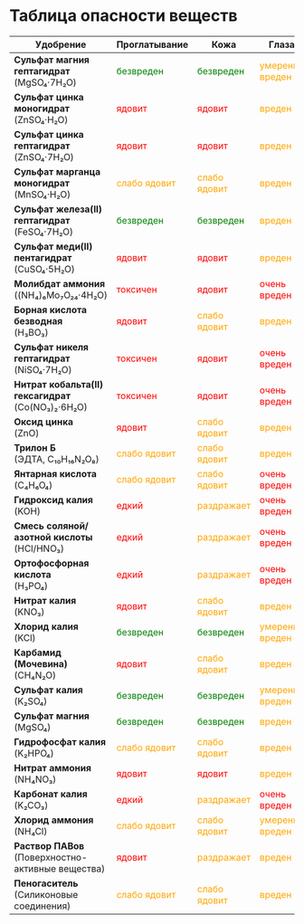 # Таблица опасности веществ

| Удобрение                                              | Проглатывание                                     | Кожа                                               | Глаза                                              |
|--------------------------------------------------------|---------------------------------------------------|----------------------------------------------------|----------------------------------------------------|
| **Сульфат магния гептагидрат**<br>(MgSO₄·7H₂O)         | <span style="color:green;">безвреден</span> | <span style="color:green;">безвреден</span> | <span style="color:orange;">умеренно вреден</span> |
| **Сульфат цинка моногидрат**<br>(ZnSO₄·H₂O)            | <span style="color:red;">ядовит</span>            | <span style="color:red;">ядовит</span>             | <span style="color:orange;">вреден</span>          |
| **Сульфат цинка гептагидрат**<br>(ZnSO₄·7H₂O)          | <span style="color:red;">ядовит</span>            | <span style="color:red;">ядовит</span>             | <span style="color:orange;">вреден</span>          |
| **Сульфат марганца моногидрат**<br>(MnSO₄·H₂O)         | <span style="color:orange;">слабо ядовит</span>   | <span style="color:orange;">слабо ядовит</span>    | <span style="color:orange;">вреден</span>          |
| **Сульфат железа(II) гептагидрат**<br>(FeSO₄·7H₂O)     | <span style="color:green;">безвреден</span> | <span style="color:green;">безвреден</span> | <span style="color:orange;">вреден</span>          |
| **Сульфат меди(II) пентагидрат**<br>(CuSO₄·5H₂O)       | <span style="color:red;">ядовит</span>            | <span style="color:red;">ядовит</span>             | <span style="color:orange;">вреден</span>          |
| **Молибдат аммония**<br>((NH₄)₆Mo₇O₂₄·4H₂O)            | <span style="color:red;">токсичен</span>          | <span style="color:red;">ядовит</span>             | <span style="color:red;">очень вреден</span>       |
| **Борная кислота безводная**<br>(H₃BO₃)                | <span style="color:red;">ядовит</span>            | <span style="color:orange;">слабо ядовит</span>    | <span style="color:orange;">вреден</span>          |
| **Сульфат никеля гептагидрат**<br>(NiSO₄·7H₂O)         | <span style="color:red;">токсичен</span>          | <span style="color:red;">ядовит</span>             | <span style="color:red;">очень вреден</span>       |
| **Нитрат кобальта(II) гексагидрат**<br>(Co(NO₃)₂·6H₂O) | <span style="color:red;">токсичен</span>          | <span style="color:red;">ядовит</span>             | <span style="color:red;">очень вреден</span>       |
| **Оксид цинка**<br>(ZnO)                               | <span style="color:red;">ядовит</span>            | <span style="color:orange;">слабо ядовит</span>    | <span style="color:orange;">вреден</span>          |
| **Трилон Б**<br>(ЭДТА, C₁₀H₁₆N₂O₈)                     | <span style="color:orange;">слабо ядовит</span>   | <span style="color:orange;">слабо ядовит</span>    | <span style="color:orange;">вреден</span>          |
| **Янтарная кислота**<br>(C₄H₆O₄)                       | <span style="color:orange;">слабо ядовит</span>   | <span style="color:orange;">слабо ядовит</span>    | <span style="color:red;">очень вреден</span>       |
| **Гидроксид калия**<br>(KOH)                           | <span style="color:red;">едкий</span>             | <span style="color:orange;">раздражает</span>      | <span style="color:red;">очень вреден</span>       |
| **Смесь соляной/азотной кислоты**<br>(HCl/HNO₃)        | <span style="color:red;">едкий</span>             | <span style="color:orange;">раздражает</span>      | <span style="color:red;">очень вреден</span>       |
| **Ортофосфорная кислота**<br>(H₃PO₄)                   | <span style="color:red;">едкий</span>             | <span style="color:orange;">раздражает</span>      | <span style="color:red;">очень вреден</span>       |
| **Нитрат калия**<br>(KNO₃)                             | <span style="color:red;">ядовит</span>            | <span style="color:orange;">слабо ядовит</span>    | <span style="color:orange;">вреден</span>          |
| **Хлорид калия**<br>(KCl)                              | <span style="color:green;">безвреден</span> | <span style="color:green;">безвреден</span> | <span style="color:orange;">умеренно вреден</span> |
| **Карбамид (Мочевина)**<br>(CH₄N₂O)                    | <span style="color:red;">ядовит</span>            | <span style="color:orange;">слабо ядовит</span>    | <span style="color:orange;">вреден</span>          |
| **Сульфат калия**<br>(K₂SO₄)                           | <span style="color:green;">безвреден</span> | <span style="color:green;">безвреден</span> | <span style="color:orange;">умеренно вреден</span> |
| **Сульфат магния**<br>(MgSO₄)                          | <span style="color:green;">безвреден</span> | <span style="color:green;">безвреден</span> | <span style="color:orange;">вреден</span>          |
| **Гидрофосфат калия**<br>(K₂HPO₄)                      | <span style="color:orange;">слабо ядовит</span>   | <span style="color:orange;">слабо ядовит</span>    | <span style="color:orange;">вреден</span>          |
| **Нитрат аммония**<br>(NH₄NO₃)                         | <span style="color:red;">ядовит</span>            | <span style="color:red;">ядовит</span>             | <span style="color:orange;">вреден</span>          |
| **Карбонат калия**<br>(K₂CO₃)                          | <span style="color:red;">едкий</span>             | <span style="color:orange;">раздражает</span>      | <span style="color:red;">очень вреден</span>       |
| **Хлорид аммония**<br>(NH₄Cl)                          | <span style="color:orange;">слабо ядовит</span>   | <span style="color:orange;">слабо ядовит</span>    | <span style="color:orange;">умеренно вреден</span> |
| **Раствор ПАВов**<br>(Поверхностно-активные вещества)  | <span style="color:red;">ядовит</span>            | <span style="color:orange;">раздражает</span>      | <span style="color:orange;">вреден</span>          |
| **Пеногаситель**<br>(Силиконовые соединения)           | <span style="color:orange;">слабо ядовит</span>   | <span style="color:orange;">слабо ядовит</span>    | <span style="color:orange;">вреден</span>          |

